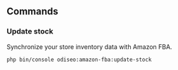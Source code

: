## Commands

### Update stock

Synchronize your store inventory data with Amazon FBA.

```
php bin/console odiseo:amazon-fba:update-stock
```
